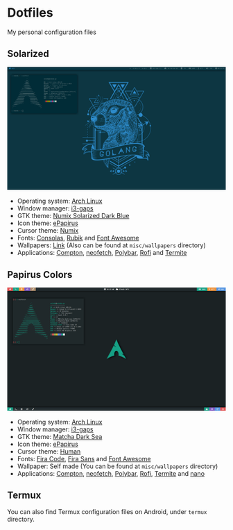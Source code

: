 # Dotfiles
My personal configuration files

## Solarized
![Solarized](https://github.com/enindu/dotfiles/raw/master/misc/screenshots/solarized.png "Solarized")

- Operating system: [Arch Linux](https://www.archlinux.org)
- Window manager: [i3-gaps](https://github.com/Airblader/i3)
- GTK theme: [Numix Solarized Dark Blue](https://github.com/Ferdi265/numix-solarized-gtk-theme)
- Icon theme: [ePapirus](https://github.com/PapirusDevelopmentTeam/papirus-icon-theme)
- Cursor theme: [Numix](https://www.gnome-look.org/p/999876)
- Fonts: [Consolas](https://aur.archlinux.org/packages/consolas-font), [Rubik](https://fonts.google.com/specimen/Rubik) and [Font Awesome](https://fontawesome.com)
- Wallpapers: [Link](https://git.nul.ie/dev/linux-pictures/src/branch/master) (Also can be found at `misc/wallpapers` directory)
- Applications: [Compton](https://github.com/chjj/compton), [neofetch](https://github.com/dylanaraps/neofetch), [Polybar](https://github.com/polybar/polybar), [Rofi](https://github.com/davatorium/rofi) and [Termite](https://github.com/thestinger/termite)

## Papirus Colors
![Papirus Colors](https://github.com/enindu/dotfiles/raw/master/misc/screenshots/papirus-colors.png "Papirus Colors")

- Operating system: [Arch Linux](https://www.archlinux.org)
- Window manager: [i3-gaps](https://github.com/Airblader/i3)
- GTK theme: [Matcha Dark Sea](https://github.com/vinceliuice/matcha)
- Icon theme: [ePapirus](https://github.com/PapirusDevelopmentTeam/papirus-icon-theme)
- Cursor theme: [Human](https://launchpad.net/human-cursors-theme)
- Fonts: [Fira Code](https://github.com/tonsky/FiraCode), [Fira Sans](https://github.com/mozilla/Fira) and [Font Awesome](https://fontawesome.com)
- Wallpaper: Self made (You can be found at `misc/wallpapers` directory)
- Applications: [Compton](https://github.com/chjj/compton), [neofetch](https://github.com/dylanaraps/neofetch), [Polybar](https://github.com/polybar/polybar), [Rofi](https://github.com/davatorium/rofi), [Termite](https://github.com/thestinger/termite) and [nano](https://www.nano-editor.org)

## Termux
You can also find Termux configuration files on Android, under `termux` directory.